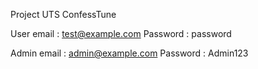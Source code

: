 Project UTS ConfessTune

User
email     : test@example.com
Password  : password

Admin
email     : admin@example.com
Password  : Admin123
